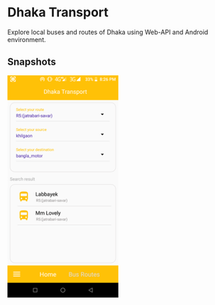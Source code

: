 # Dhaka Transport

Explore local buses and routes of Dhaka using Web-API and Android environment.

## Snapshots

<img src = "https://github.com/hkobir/project-showcase/blob/main/Dhaka%20Transport/snapshots/s1.png" width="250px" height="500">

